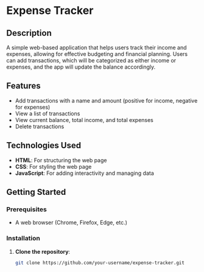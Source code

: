 # Expense Tracker

## Description

A simple web-based application that helps users track their income and expenses, allowing for effective budgeting and financial planning. Users can add transactions, which will be categorized as either income or expenses, and the app will update the balance accordingly.

## Features

- Add transactions with a name and amount (positive for income, negative for expenses)
- View a list of transactions
- View current balance, total income, and total expenses
- Delete transactions

## Technologies Used

- **HTML**: For structuring the web page
- **CSS**: For styling the web page
- **JavaScript**: For adding interactivity and managing data

## Getting Started

### Prerequisites

- A web browser (Chrome, Firefox, Edge, etc.)

### Installation

1. **Clone the repository**:
   ```bash
   git clone https://github.com/your-username/expense-tracker.git
